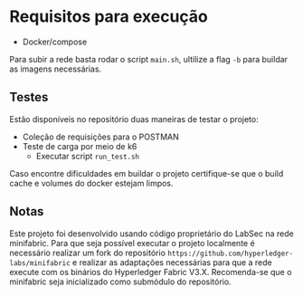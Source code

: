 
# Requisitos para execução
- Docker/compose

Para subir a rede basta rodar o script `main.sh`, ultilize a flag `-b` para buildar as imagens necessárias.

## Testes
Estão disponíveis no repositório duas maneiras de testar o projeto:
- Coleção de requisições para o POSTMAN
- Teste de carga por meio de k6
    - Executar script `run_test.sh`

Caso encontre dificuldades em buildar o projeto certifique-se que o build cache e volumes do docker estejam limpos.

## Notas
Este projeto foi desenvolvido usando código proprietário do LabSec na rede minifabric. Para que seja possível executar o projeto localmente é necessário realizar um fork do repositório `https://github.com/hyperledger-labs/minifabric` e realizar as adaptações necessárias para que a rede execute com os binários do Hyperledger Fabric V3.X. Recomenda-se que o minifabric seja inicializado como submódulo do repositório.